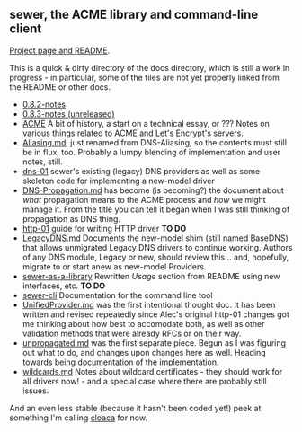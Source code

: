 ## sewer, the ACME library and command-line client

[Project page and README](https://github.com/komuw/sewer).

This is a quick & dirty directory of the docs directory,
which is still a work in progress - in particular,
some of the files are not yet properly linked from the README or other docs.

- [0.8.2-notes](0.8.2-notes)
- [0.8.3-notes (unreleased)](0.8.3-notes)
- [ACME](ACME) A bit of history, a start on a technical essay, or ??? 
  Notes on various things related to ACME and Let's Encrypt's servers.
- [Aliasing.md](Aliasing), just renamed from DNS-Aliasing, so the contents must
  still be in flux, too.  Probably a lumpy blending of implementation and
  user notes, still.
- [dns-01](dns-01) sewer's existing (legacy) DNS providers as well as some
  skeleton code for implementing a new-model driver
- [DNS-Propagation.md](DNS-Propagation) has become (is becoming?) the document
  about _what_ propagation means to the ACME process and _how_ we might
  manage it.  From the title you can tell it began when I was still thinking
  of propagation as DNS thing.
- [http-01](http-01) guide for writing HTTP driver  **TO DO**
- [LegacyDNS.md](LegacyDNS) Documents the new-model shim (still named
  BaseDNS) that allows unmigrated Legacy DNS drivers to continue working. 
  Authors of any DNS module, Legacy or new, should review this... and,
  hopefully, migrate to or start anew as new-model Providers.
- [sewer-as-a-library](sewer-as-a-library) Rewritten _Usage_ section from
  README using new interfaces, etc.  **TO DO**
- [sewer-cli](sewer-cli) Documentation for the command line tool
- [UnifiedProvider.md](UnifiedProvider) was the first intentional thought
  doc.  It has been written and revised repeatedly since Alec's original
  http-01 changes got me thinking about how best to accomodate both, as well
  as other validation methods that were already RFCs or on their way.
- [unpropagated.md](unpropagated) was the first separate piece.  Begun as I was
  figuring out what to do, and changes upon changes here as well.  Heading
  towards being documentation of the implementation.
- [wildcards.md](wildcards) Notes about wildcard certificates - they should
  work for all drivers now! - and a special case where there are probably
  still issues.

And an even less stable (because it hasn't been coded yet!) peek at
something I'm calling [cloaca](preview/cloaca) for now.
